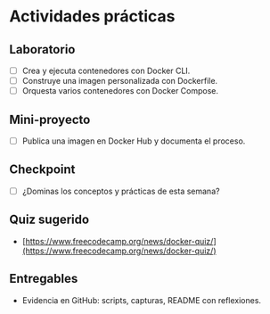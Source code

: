 # Actividades prácticas

## Laboratorio

- [ ] Crea y ejecuta contenedores con Docker CLI.
- [ ] Construye una imagen personalizada con Dockerfile.
- [ ] Orquesta varios contenedores con Docker Compose.

## Mini-proyecto

- [ ] Publica una imagen en Docker Hub y documenta el proceso.

## Checkpoint

- [ ] ¿Dominas los conceptos y prácticas de esta semana?

## Quiz sugerido

- [https://www.freecodecamp.org/news/docker-quiz/](https://www.freecodecamp.org/news/docker-quiz/)

## Entregables

- Evidencia en GitHub: scripts, capturas, README con reflexiones.
